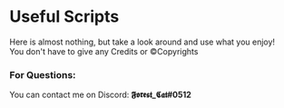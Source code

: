 # Useful Scripts
Here is almost nothing, but take a look around and use what you enjoy!<br />
You don't have to give any Credits or &copy;Copyrights<br />

### For Questions:<br />
You can contact me on Discord: **𝕱𝖔𝖗𝖊𝖘𝖙_𝕮𝖆𝖙#0512**
